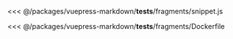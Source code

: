 <<< @/packages/vuepress-markdown/__tests__/fragments/snippet.js

<<< @/packages/vuepress-markdown/__tests__/fragments/Dockerfile
